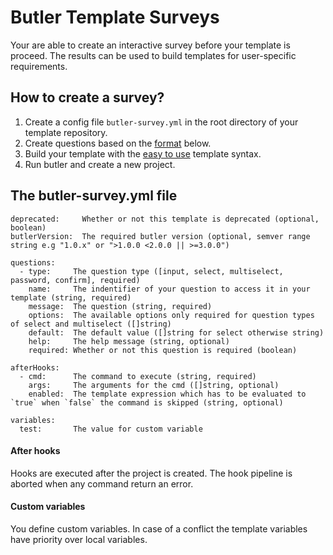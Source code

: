 # Butler Template Surveys

Your are able to create an interactive survey before your template is proceed. The results can be used to build templates for user-specific requirements.

## How to create a survey?

1. Create a config file `butler-survey.yml` in the root directory of your template repository.
2. Create questions based on the [format](#configuration) below.
3. Build your template with the [easy to use](/docs/templateSyntax.md#get-survey-results) template syntax.
4. Run butler and create a new project.

## The butler-survey.yml file

```
deprecated:     Whether or not this template is deprecated (optional, boolean)
butlerVersion:  The required butler version (optional, semver range string e.g "1.0.x" or ">1.0.0 <2.0.0 || >=3.0.0")

questions:
  - type:     The question type ([input, select, multiselect, password, confirm], required)
    name:     The indentifier of your question to access it in your template (string, required)
    message:  The question (string, required)
    options:  The available options only required for question types of select and multiselect ([]string)
    default:  The default value ([]string for select otherwise string)
    help:     The help message (string, optional)
    required: Whether or not this question is required (boolean)
    
afterHooks:
  - cmd:      The command to execute (string, required)
    args:     The arguments for the cmd ([]string, optional)
    enabled:  The template expression which has to be evaluated to `true` when `false` the command is skipped (string, optional)

variables:
  test:       The value for custom variable
```

#### After hooks
Hooks are executed after the project is created. The hook pipeline is aborted when any command return an error.


#### Custom variables
You define custom variables. In case of a conflict the template variables have priority over local variables.
